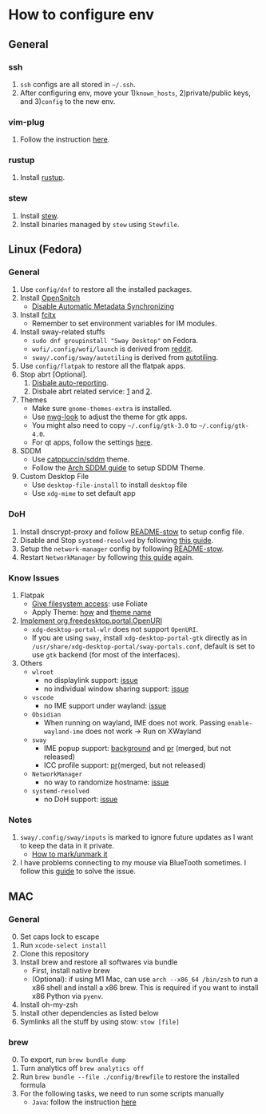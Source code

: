 # How to configure env

## General

### ssh

1. `ssh` configs are all stored in `~/.ssh`.
2. After configuring env, move your 1)`known_hosts`, 2)private/public keys, and 3)`config` to the new env.

### vim-plug

1. Follow the instruction [here](https://github.com/junegunn/vim-plug).

### rustup

1. Install [rustup](https://www.rust-lang.org/tools/install).

### stew

1. Install [stew](https://github.com/marwanhawari/stew?tab=readme-ov-file).
2. Install binaries managed by `stew` using `Stewfile`.

## Linux (Fedora)

### General

1. Use `config/dnf` to restore all the installed packages.
2. Install [OpenSnitch](https://github.com/evilsocket/opensnitch)
    - [Disable Automatic Metadata Synchronizing](https://www.reddit.com/r/Fedora/comments/p10a5o/comment/j5ysqw1/)
3. Install [fcitx](https://wiki.archlinux.org/title/Fcitx)
    - Remember to set environment variables for IM modules.
4. Install sway-related stuffs
    - `sudo dnf groupinstall "Sway Desktop"` on Fedora.
    - `wofi/.config/wofi/launch` is derived from [reddit](https://www.reddit.com/r/swaywm/comments/krd0sq/comment/gib6z73/?utm_source=share&utm_medium=web3x&utm_name=web3xcss&utm_term=1&utm_content=share_button).
    - `sway/.config/sway/autotiling` is derived from [autotiling](https://github.com/nwg-piotr/autotiling).
5. Use `config/flatpak` to restore all the flatpak apps.
6. Stop abrt \[Optional\].
    1. [Disbale auto-reporting](https://wiki.centos.org/TipsAndTricks(2f)ABRT.html).
    2. Disbale abrt related service: [1](https://unix.stackexchange.com/questions/556351/what-are-the-risks-for-disable-the-abrtd-service) and [2](https://robbinespu.gitlab.io/posts/disable-abrt-fedora/).
7. Themes
    - Make sure `gnome-themes-extra` is installed.
    - Use [nwg-look](https://github.com/nwg-piotr/nwg-look) to adjust the theme for gtk apps.
    - You might also need to copy `~/.config/gtk-3.0` to `~/.config/gtk-4.0`.
    - For qt apps, follow the settings [here](https://unix.stackexchange.com/questions/502722/dolphin-background-and-font-color-are-both-white/683366#683366).
8. SDDM
    - Use [catppuccin/sddm](https://github.com/catppuccin/sddm) theme.
    - Follow the [Arch SDDM guide](https://wiki.archlinux.org/title/SDDM) to setup SDDM Theme.
9. Custom Desktop File
    - Use `desktop-file-install` to install `desktop` file
    - Use `xdg-mime` to set default app

### DoH

1. Install dnscrypt-proxy and follow [README-stow](./README-stow.md) to setup config file.
2. Disable and Stop `systemd-resolved` by following [this guide](https://askubuntu.com/questions/907246/how-to-disable-systemd-resolved-in-ubuntu).
3. Setup the `network-manager` config by following [README-stow](./README-stow.md).
4. Restart `NetworkManager` by following [this guide](https://askubuntu.com/questions/907246/how-to-disable-systemd-resolved-in-ubuntu) again.

### Know Issues

1. Flatpak
    - [Give filesystem access](https://davejansen.com/give-full-filesystem-access-to-flatpak-installed-applications/): use Foliate
    - Apply Theme: [how](https://itsfoss.com/flatpak-app-apply-theme/) and [theme name](https://unix.stackexchange.com/questions/14129/gtk-enable-set-dark-theme-on-a-per-application-basis)
2. [Implement org.freedesktop.portal.OpenURI](https://github.com/emersion/xdg-desktop-portal-wlr/issues/42)
    - `xdg-desktop-portal-wlr` does not support `OpenURI`.
    - If you are using `sway`, install `xdg-desktop-portal-gtk` directly as in `/usr/share/xdg-desktop-portal/sway-portals.conf`, default is set to use `gtk` backend (for most of the interfaces).
3. Others
    - `wlroot`
        - no displaylink support: [issue](https://gitlab.freedesktop.org/wlroots/wlroots/-/issues/1823)
        - no individual window sharing support: [issue](https://github.com/emersion/xdg-desktop-portal-wlr/issues/107)
    - `vscode`
        - no IME support under wayland: [issue](https://github.com/microsoft/vscode/issues/167757)
    - `Obsidian`
        - When running on wayland, IME does not work. Passing `enable-wayland-ime` does not work -> Run on XWayland
    - `sway`
        - IME popup support: [background](https://wiki.archlinux.org/title/Fcitx5#Sway) and [pr](https://github.com/swaywm/sway/pull/7226) (merged, but not released)
        - ICC profile support: [pr](https://github.com/swaywm/sway/issues/1486)(merged, but not released)
    - `NetworkManager`
        - no way to randomize hostname: [issue](https://gitlab.freedesktop.org/NetworkManager/NetworkManager/-/issues/584)
    - `systemd-resolved`
        - no DoH support: [issue](https://github.com/systemd/systemd/issues/8639)


### Notes

1. `sway/.config/sway/inputs` is marked to ignore future updates as I want to keep the data in it private.
    - [How to mark/unmark it](https://stackoverflow.com/questions/4348590/how-can-i-make-git-ignore-future-revisions-to-a-file)
2. I have problems connecting to my mouse via BlueTooth sometimes. I follow this [guide](https://discussion.fedoraproject.org/t/bluetooth-device-not-connecting-fedora-40/125138/18) to solve the issue.


## MAC

### General

0. Set caps lock to escape
1. Run `xcode-select install`
2. Clone this repository
3. Install brew and restore all softwares via bundle
    - First, install native brew
    - (Optional): if using M1 Mac, can use `arch --x86_64 /bin/zsh` to run a x86 shell and install a x86 brew.
        This is required if you want to install x86 Python via `pyenv`.
4. Install oh-my-zsh
5. Install other dependencies as listed below
6. Symlinks all the stuff by using stow: `stow [file]`

### brew

0. To export, run `brew bundle dump`
1. Turn analytics off `brew analytics off`
2. Run `brew bundle --file ./config/Brewfile` to restore the installed formula
3. For the following tasks, we need to run some scripts manually
    - `Java`: follow the instruction [here](https://formulae.brew.sh/formula/openjdk@17)